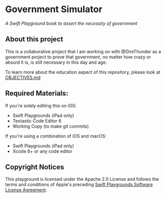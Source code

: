 # Government Simulator
_A Swift Playground book to assert the necessity of government_

## About this project
This is a collaborative project that I am working on with @DireThunder as a government project to prove that government, no matter how crazy or absurd it is, is still necessary in this day and age.

To learn more about the education aspect of this repository, please look at [OBJECTIVES.md](OBJECTIVES.md)

## Required Materials:
If you're solely editing this on iOS:
  * Swift Playgrounds (iPad only)
  * Textastic Code Editor 6
  * Working Copy (to make git commits)

If you're using a combination of iOS and macOS:
  * Swift Playgrounds (iPad only)
  * Xcode 8+ or any code editor

## Copyright Notices
This playground is licensed under the Apache 2.0 License and follows the terms and conditions of Apple's preceding [Swift Playgrounds Software License Agreement](https://github.com/alicerunsonfedora/playgrounds-necessity-government/blob/master/Is%20Government%20Necessary%3F.playgroundbook/License.txt).
